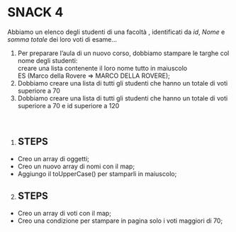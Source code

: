 SNACK 4 
======

Abbiamo un elenco degli studenti di una facoltà , identificati da _id_, _Nome_ e _somma totale_
dei loro voti di esame...
1. Per preparare l’aula di un nuovo corso, dobbiamo stampare le targhe col nome degli studenti: <br>
creare una lista contenente il loro nome tutto in maiuscolo <br>
ES (Marco della Rovere => MARCO DELLA ROVERE);
2. Dobbiamo creare una lista di tutti gli studenti che hanno un totale di voti superiore a 70
3. Dobbiamo creare una lista di tutti gli studenti che hanno un totale di voti superiore a 70 e id
superiore a 120

<br>
 
1) ## STEPS 
- Creo un array di oggetti;
- Creo un nuovo array di nomi con il map;
- Aggiungo il toUpperCase() per stamparli in maiuscolo;

2) ## STEPS 
- Creo un array di voti con il map;
- Creo una condizione per stampare in pagina solo i voti maggiori di 70;
